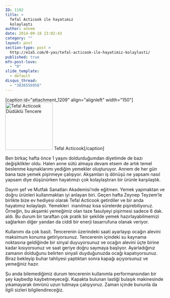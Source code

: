 ```yaml
---
ID: 1192
title: >
  Tefal Acticook ile hayatımız
  kolaylaştı
author: annem
date: 2014-09-18 23:02:43
category: ""
layout: post
section-type: post >
  http://e1a5.com/0-yas/tefal-acticook-ile-hayatimiz-kolaylasti/
published: true
mfn-post-love:
  - "0"
slide_template:
  - default
disqus_thread:
  - "3836556958"
---
```

[caption id="attachment_1209" align="alignleft" width="150"]<a href="http://e1a5.com/wp-content/uploads/2014/09/tefal_acticook1.jpg"><img class="wp-image-1209 size-thumbnail" src="http://e1a5.com/wp-content/uploads/2014/09/tefal_acticook1-150x150.jpg" alt="Tefal Acticook Düdüklü Tencere" width="150" height="150" /></a> Tefal Acticook[/caption]

Ben birkaç hafta önce 1 yaşını doldurduğumdan diyetimde de bazı değişiklikler oldu. Halen anne sütü almaya devam etsem de artık temel beslenme kaynaklarımı yediğim yemekler oluşturuyor. Annem de her gün bana taze yemek pişirmeye çalışıyor. Akşamları iş dönüşü ne yapsam nasıl yapsam diye düşünürken hayatımızı çok kolaylaştıran bir ürünle karşılaştık.

Dayım şef ve Mutfak Sanatları Akademisi’nde eğitmen. Yemek yapmaktan ve doğru ürünleri kullanmaktan iyi anlayan biri. Geçen hafta Zeynep Teyzem’le birlikte bize ev hediyesi olarak Tefal Acticook getirdiler ve bir anda hayatımız kolaylaştı. Yemekleri  inanılmaz kısa sürelerde pişirebiliyoruz. Örneğin, bu akşamki yemeğimiz olan taze fasulyeyi pişirmesi sadece 6 dak. aldı. Bu durum bir taraftan çok pratik bir şekilde yemek hazırlayabilmemizi sağlarken diğer yandan da ciddi bir enerji tasarrufuna olanak veriyor.

Kullanımı da çok basit. Tencerenin üzerindeki saati ayarlayıp ocağın alevini maksimum konuma getiriyorsunuz. Tencerenin içindeki su kaynama noktasına geldiğinde bir sinyal duyuyorsunuz ve ocağın alevini üçte birine kadar kısıyorsunuz ve saat geriye doğru saymaya başlıyor. Ayarladığınız zamanın dolduğunu belirten sinyali duyduğunuzda ocağı kapatıyorsunuz. Biraz bekleyip buhar tahliyesi yaptıktan sonra kapağı açıyorsunuz ve yemeğiniz hazır.

Şu anda bilemediğimiz durum tencerenin kullanımla performansından bir şey kaybedip kaybetmeyeceği. Kapakta bulunan lastiği bulaşık makinesinde yıkamayarak ömrünü uzun tutmaya çalışıyoruz. Zaman içinde bununla da ilgili sizleri bilgilendireceğiz.
